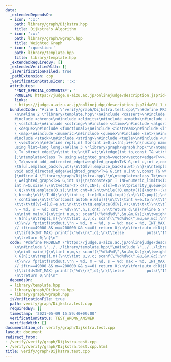 ```yaml
---
data:
  _extendedDependsOn:
  - icon: ':x:'
    path: library/graph/Dijkstra.hpp
    title: Dijkstra's Algorithm
  - icon: ':x:'
    path: library/graph/wgraph.hpp
    title: Weighted Graph
  - icon: ':question:'
    path: library/template.hpp
    title: library/template.hpp
  _extendedRequiredBy: []
  _extendedVerifiedWith: []
  _isVerificationFailed: true
  _pathExtension: cpp
  _verificationStatusIcon: ':x:'
  attributes:
    '*NOT_SPECIAL_COMMENTS*': ''
    PROBLEM: https://judge.u-aizu.ac.jp/onlinejudge/description.jsp?id=GRL_1_A
    links:
    - https://judge.u-aizu.ac.jp/onlinejudge/description.jsp?id=GRL_1_A
  bundledCode: "#line 1 \"verify/graph/Dijkstra.test.cpp\"\n#define PROBLEM \"https://judge.u-aizu.ac.jp/onlinejudge/description.jsp?id=GRL_1_A\"\
    \n\n#line 2 \"library/template.hpp\"\n#include <cassert>\n#include <cctype>\n\
    #include <chrono>\n#include <climits>\n#include <cmath>\n#include <cstdio>\n#include\
    \ <cstdlib>\n#include <cstring>\n#include <ctime>\n#include <algorithm>\n#include\
    \ <deque>\n#include <functional>\n#include <iostream>\n#include <limits>\n#include\
    \ <map>\n#include <numeric>\n#include <queue>\n#include <set>\n#include <sstream>\n\
    #include <stack>\n#include <string>\n#include <tuple>\n#include <utility>\n#include\
    \ <vector>\n\n#define rep(i,n) for(int i=0;i<(n);i++)\n\nusing namespace std;\n\
    using lint=long long;\n#line 3 \"library/graph/wgraph.hpp\"\n\ntemplate<class\
    \ T> struct edge{\n\tint to;\n\tT wt;\n\tedge(int to,const T& wt):to(to),wt(wt){}\n\
    };\ntemplate<class T> using weighted_graph=vector<vector<edge<T>>>;\n\ntemplate<class\
    \ T>\nvoid add_undirected_edge(weighted_graph<T>& G,int u,int v,const T& wt){\n\
    \tG[u].emplace_back(v,wt);\n\tG[v].emplace_back(u,wt);\n}\n\ntemplate<class T>\n\
    void add_directed_edge(weighted_graph<T>& G,int u,int v,const T& wt){\n\tG[u].emplace_back(v,wt);\n\
    }\n#line 4 \"library/graph/Dijkstra.hpp\"\n\ntemplate<class T>\nvector<T> Dijkstra(const\
    \ weighted_graph<T>& G,int s){\n\tconstexpr T INF=numeric_limits<T>::max();\n\t\
    int n=G.size();\n\tvector<T> d(n,INF); d[s]=0;\n\tpriority_queue<pair<T,int>,vector<pair<T,int>>,greater<>>\
    \ Q;\n\tQ.emplace(0,s);\nint cnt=0;\n\twhile(!Q.empty()){\ncnt++;\nif(cnt>1e8)\
    \ break;\n\t\tT d0;\n\t\tint u; tie(d0,u)=Q.top();\n\t\tQ.pop();\n\t\tif(d0>d[u])\
    \ continue;\n\t\tfor(const auto& e:G[u]){\n\t\t\tint v=e.to;\n\t\t\tif(d[v]>d[u]+e.wt){\n\
    \t\t\t\td[v]=d[u]+e.wt;\n\t\t\t\tQ.emplace(d[v],v);\n\t\t\t}\n\t\t}\n\t}\nprintf(\"\
    n = %d, s = %d: cnt = %d\\n\",n,s,cnt);\n\treturn d;\n}\n#line 5 \"verify/graph/Dijkstra.test.cpp\"\
    \n\nint main(){\n\tint n,m,s; scanf(\"%d%d%d\",&n,&m,&s);\n\tweighted_graph<int>\
    \ G(n);\n\trep(i,m){\n\t\tint u,v,c; scanf(\"%d%d%d\",&u,&v,&c);\n\t\tadd_directed_edge(G,u,v,c);\n\
    \t}\n// fprintf(stdout,\"n = %d, m = %d, s = %d: max = %d, INT_MAX = %d\\n\",n,m,s,numeric_limits<int>::max(),INT_MAX);\n\
    // if(n==49000 && m==200000 && s==0) return 0;\n\n\tfor(auto d:Dijkstra(G,s)){\n\
    \t\tif(d<INT_MAX) printf(\"%d\\n\",d);\n\t\telse          puts(\"INF\");\n\t}\n\
    \n\treturn 0;\n}\n"
  code: "#define PROBLEM \"https://judge.u-aizu.ac.jp/onlinejudge/description.jsp?id=GRL_1_A\"\
    \n\n#include \"../../library/template.hpp\"\n#include \"../../library/graph/Dijkstra.hpp\"\
    \n\nint main(){\n\tint n,m,s; scanf(\"%d%d%d\",&n,&m,&s);\n\tweighted_graph<int>\
    \ G(n);\n\trep(i,m){\n\t\tint u,v,c; scanf(\"%d%d%d\",&u,&v,&c);\n\t\tadd_directed_edge(G,u,v,c);\n\
    \t}\n// fprintf(stdout,\"n = %d, m = %d, s = %d: max = %d, INT_MAX = %d\\n\",n,m,s,numeric_limits<int>::max(),INT_MAX);\n\
    // if(n==49000 && m==200000 && s==0) return 0;\n\n\tfor(auto d:Dijkstra(G,s)){\n\
    \t\tif(d<INT_MAX) printf(\"%d\\n\",d);\n\t\telse          puts(\"INF\");\n\t}\n\
    \n\treturn 0;\n}\n"
  dependsOn:
  - library/template.hpp
  - library/graph/Dijkstra.hpp
  - library/graph/wgraph.hpp
  isVerificationFile: true
  path: verify/graph/Dijkstra.test.cpp
  requiredBy: []
  timestamp: '2021-05-09 15:59:40+09:00'
  verificationStatus: TEST_WRONG_ANSWER
  verifiedWith: []
documentation_of: verify/graph/Dijkstra.test.cpp
layout: document
redirect_from:
- /verify/verify/graph/Dijkstra.test.cpp
- /verify/verify/graph/Dijkstra.test.cpp.html
title: verify/graph/Dijkstra.test.cpp
---
```

